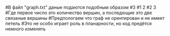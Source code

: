 #В файл "graph.txt" даные подаются подобным образом
#3
#1 2
#2 3
#Где первое число это количество вершин, а последющие это две связаные вершины
#Предпологаем что граф не орентирован и не имеет петель
#Это не особо играет роль в планарности, но код предётся немного изменять 

